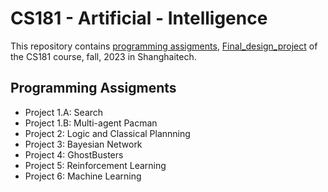 # CS181 - Artificial - Intelligence
This repository contains [programming assigments](https://github.com/wangyf9/CS181-Artificial-Intelligence/tree/main/Project), [Final_design_project]() of the CS181 course, fall, 2023 in Shanghaitech.

## Programming Assigments
- Project 1.A: Search
- Project 1.B: Multi-agent Pacman
- Project 2: Logic and Classical Plannning
- Project 3: Bayesian Network
- Project 4: GhostBusters
- Project 5: Reinforcement Learning
- Project 6: Machine Learning
